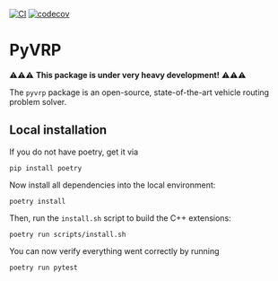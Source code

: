 [![CI](https://github.com/N-Wouda/pyvrp/actions/workflows/CI.yml/badge.svg?branch=main)](https://github.com/N-Wouda/pyvrp/actions/workflows/CI.yml)
[![codecov](https://codecov.io/gh/N-Wouda/pyvrp/branch/main/graph/badge.svg?token=G9JKIVZOHB)](https://codecov.io/gh/N-Wouda/pyvrp)

# PyVRP

⚠️⚠️⚠️ **This package is under very heavy development!** ⚠️⚠️⚠️ 

The `pyvrp` package is an open-source, state-of-the-art vehicle routing problem solver.

## Local installation

If you do not have poetry, get it via
```shell
pip install poetry
```
Now install all dependencies into the local environment:
```shell
poetry install
```
Then, run the `install.sh` script to build the C++ extensions:
```shell
poetry run scripts/install.sh
```
You can now verify everything went correctly by running
```shell
poetry run pytest
```
